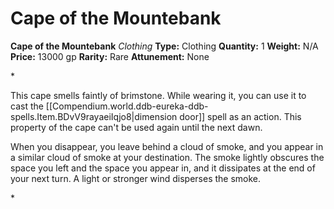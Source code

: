 # Cape of the Mountebank

**Cape of the Mountebank**
_Clothing_
**Type:** Clothing
**Quantity:** 1
**Weight:** N/A
**Price:** 13000 gp
**Rarity:** Rare
**Attunement:** None

*<p>This cape smells faintly of brimstone. While wearing it, you can use it to cast the [[Compendium.world.ddb-eureka-ddb-spells.Item.BDvV9rayaeiIqjo8|dimension door]] spell as an action. This property of the cape can't be used again until the next dawn.

When you disappear, you leave behind a cloud of smoke, and you appear in a similar cloud of smoke at your destination. The smoke lightly obscures the space you left and the space you appear in, and it dissipates at the end of your next turn. A light or stronger wind disperses the smoke.</p>*